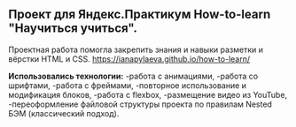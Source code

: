 **Проект для Яндекс.Практикум How-to-learn "Научиться учиться".**
----------------------------------------------------------------------------------------

Проектная работа помогла закрепить знания и навыки разметки и вёрстки HTML и CSS.
https://ianapylaeva.github.io/how-to-learn/

__Использовались технологии:__
-работа с анимациями,
-работа со шрифтами,
-работа с фреймами,
-повторное использование и модификация блоков,
-работа с flexbox,
-размещение видео из YouTube,
-переоформление файловой структуры проекта по правилам Nested БЭМ (классический подход).
